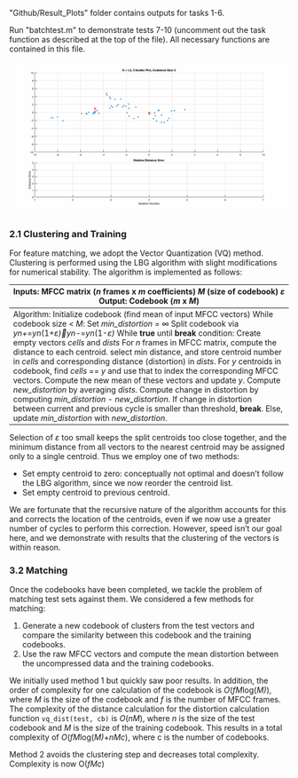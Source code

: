 "Github/Result_Plots" folder contains outputs for tasks 1-6.

Run "batchtest.m" to demonstrate tests 7-10 (uncomment out the task function as described at the top of the file). All necessary functions are contained in this file.


![til](./VQTraining.gif)


### 2.1 Clustering and Training

For feature matching, we adopt the Vector Quantization (VQ) method. Clustering is performed using the LBG algorithm with slight modifications for numerical stability. The algorithm is implemented as follows:

| Inputs: MFCC matrix (*n* frames x *m* coefficients) *M* (size of codebook) *ε* Output: Codebook (*m* x *M*) |
| ----- |
| Algorithm: Initialize codebook (find mean of input MFCC vectors) While codebook size \< *M*: Set *min\_distortion* \= ∞ Split codebook via  *yn\+*\=*yn*(1+*ε)yn\-*\=*yn*(1-*ε)* While **true** until **break** condition: Create empty vectors *cells* and *dists* For *n* frames in MFCC matrix, compute the distance to each centroid. select min distance, and store centroid number in *cells* and corresponding distance (distortion) in *dists*. For *y* centroids in codebook, find *cells* \== *y* and use that to index the corresponding MFCC vectors. Compute the new mean of these vectors and update *y*. Compute *new\_distortion* by averaging *dists*. Compute change in distortion by computing *min\_distortion* \- *new\_distortion*. If change in distortion between current and previous cycle is smaller than threshold, **break**. Else, update *min\_distortion* with *new\_distortion*. |

Selection of *ε* too small keeps the split centroids too close together, and the minimum distance from all vectors to the nearest centroid may be assigned only to a single centroid. Thus we employ one of two methods:

- Set empty centroid to zero: conceptually not optimal and doesn’t follow the LBG algorithm, since we now reorder the centroid list.  
- Set empty centroid to previous centroid.

We are fortunate that the recursive nature of the algorithm accounts for this and corrects the location of the centroids, even if we now use a greater number of cycles to perform this correction. However, speed isn’t our goal here, and we demonstrate with results that the clustering of the vectors is within reason.

### 3.2 Matching

Once the codebooks have been completed, we tackle the problem of matching test sets against them. We considered a few methods for matching:

1. Generate a new codebook of clusters from the test vectors and compare the similarity between this codebook and the training codebooks.  
2. Use the raw MFCC vectors and compute the mean distortion between the uncompressed data and the training codebooks.

We initially used method 1 but quickly saw poor results. In addition, the order of complexity for one calculation of the codebook is *O*(*fM*log(*M)*), where *M* is the size of the codebook and *f* is the number of MFCC frames. The complexity of the distance calculation for the distortion calculation function `vq_dist(test, cb)` is *O*(*nM*), where *n* is the size of the test codebook and *M* is the size of the training codebook. This results in a total complexity of *O*(*fM*log(*M)*\+*nMc*), where c is the number of codebooks.

Method 2 avoids the clustering step and decreases total complexity. Complexity is now O(*fMc*) 
